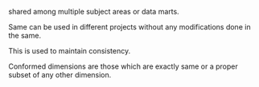 shared among multiple subject areas or data marts. 

Same can be used in different projects without any modifications done in the same. 

This is used to maintain consistency. 

Conformed dimensions are those which are exactly same or a proper subset of any other dimension.
